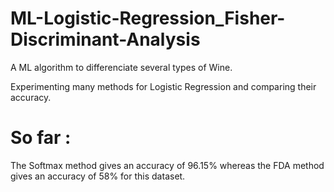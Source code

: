 # ML-Logistic-Regression_Fisher-Discriminant-Analysis
A ML algorithm to differenciate several types of Wine.

Experimenting many methods for Logistic Regression and comparing their accuracy.

# So far :

The Softmax method gives an accuracy of 96.15% whereas the FDA method gives an accuracy of 58% for this dataset.
